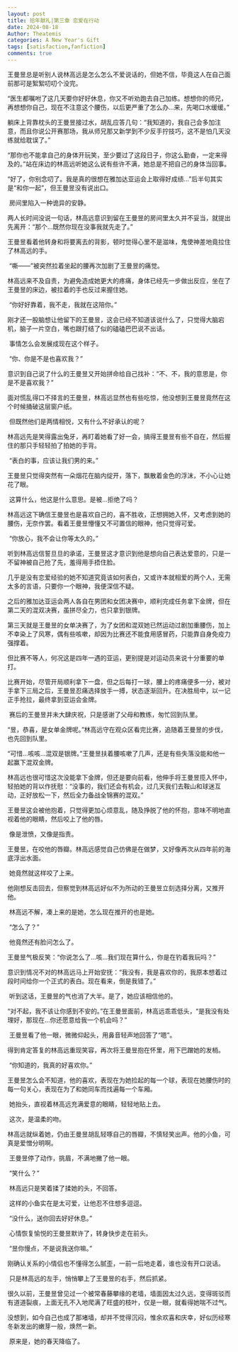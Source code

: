```yaml
---
layout: post
title: 拾年献礼|第三章 恋爱在行动
date: 2024-08-18
Author: Theatemis
categories: A New Year's Gift
tags: [satisfaction,fanfiction]
comments: true
---
```


​        王曼昱总是听别人说林高远是怎么怎么不爱说话的，但她不信，毕竟这人在自己面前那可是絮絮叨叨个没完。

​        “医生都嘱咐了这几天要你好好休息，你又不听劝跑去自己加练。想想你的师兄，再想想你自己，现在不注意这个腰伤，以后更严重了怎么办…来，先喝口水缓缓。”

​        躺床上背靠枕头的王曼昱接过水，胡乱应答几句：“我知道的，我自己会多加注意，而且你说公开赛那场，我从师兄那又新学到不少反手拧技巧，这不是怕几天没练就给耽误了。”

​        “那你也不能拿自己的身体开玩笑，至少要过了这段日子，你这么勤奋，一定来得及的。”站在床边的林高远听她这么说有些许不满，她总是不把自己的身体当回事。

​        “好了，你别念叨了。我是真的很想在雅加达亚运会上取得好成绩…”后半句其实是“和你一起”，但王曼昱没有说出口。

​        房间里陷入一种诡异的安静。

​        两人长时间没说一句话，林高远意识到留在王曼昱的房间里太久并不妥当，就提出先离开：“那个…既然你现在没事我就先走了。”

​        王曼昱看着他转身和将要离去的背影，顿时觉得心里不是滋味，鬼使神差地竟拉住了林高远的手。

​        “嘶——”被突然拉着坐起的腰再次加剧了王曼昱的痛觉。

​        林高远来不及自责，为避免造成她更大的疼痛，身体已经先一步做出反应，坐在了王曼昱的床边，被拉着的手也反过来握住她。

​        “你好好靠着，我不走，我就在这陪你。”

​        刚才还一股脑想让他留下的王曼昱，这会已经不知道该说什么了，只觉得大脑宕机，脑子一片空白，嘴也跟打结了似的磕磕巴巴说不出话。

​        事情怎么会发展成现在这个样子。

​        “你、你是不是也喜欢我？”

​        意识到自己说了什么的王曼昱又开始拼命给自己找补：“不、不，我的意思是，你是不是喜欢我？”

​        面对慌乱得口不择言的王曼昱，林高远显然也有些吃惊，他没想到王曼昱竟然在这个时候捅破这层窗户纸。

​        但既然他们是两情相悦，又有什么不好承认的呢？

​        林高远先是笑得露出兔牙，再盯着她看了好一会，搞得王曼昱有些不自在，然后握住的那只手轻轻拍了拍她的手背。

​        “表白的事，应该让我们男的来。”

​        王曼昱只觉得突然有一朵烟花在脑内绽开，落下，飘散着金色的浮沫，不小心让她花了眼。

​        这算什么，他这是什么意思。是被…拒绝了吗？

​        林高远这下确信王曼昱也是喜欢自己的，喜不胜收，正想拥她入怀，又考虑到她的腰伤，无奈作罢。看着王曼昱懵懂又不可置信的眼神，他只觉得可爱。

​        “你放心，我不会让你等太久的。”

​        听到林高远信誓旦旦的承诺，王曼昱这才意识到他是想向自己表达爱意的，只是一不留神被自己抢了先，羞得用手捂住脸。

​        几乎是没有恋爱经验的她不知道究竟该如何表白，又或许本就相爱的两个人，无需太多的言语，只要你一个眼神，我便深信不疑。

​        之后的雅加达亚运会两人各自在男团和女团决赛中，顺利完成任务拿下金牌，但在第二天的混双决赛，虽拼尽全力，也只拿到银牌。

​        第三天就是王曼昱的女单决赛了，为了女团和混双她已然运动过剧加重腰伤，加上不幸染上了风寒，偶有些咳嗽，却因为比赛还不能食用感冒药，只能靠自身免疫力强撑着。

​        但比赛不等人，何况这是四年一遇的亚运，更别提是对运动员来说十分重要的单打。

​        比赛开始，尽管开局顺利拿下一盘，但之后每打一球，腰上的疼痛便多一分，被对手拿下三局之后，王曼昱忍痛选择放手一搏，状态逐渐回升。在决胜局中，以一记正手抢拉，最终拿到亚运会金牌。

​        赛后的王曼昱并未大肆庆祝，只是感谢了父母和教练，匆忙回到队里。

​        “昱，恭喜，是女单金牌呢。”林高远守在观众区看完比赛，追随着王曼昱的步伐，也先回到队里。

​        “可惜…咳咳…混双是银牌。”王曼昱扶着腰咳嗽了几声，还是有些失落没能和他一起赢下混双金牌。

​        林高远也很可惜这次没能拿下金牌，但还是要向前看，他伸手将王曼昱揽入怀中，轻拍她的背以作抚慰：“没事的，我们还会有机会，过几天我们去鞍山和球迷互动，正好放松一下，然后全力备战全锦赛的混双。”

​        王曼昱这会被他抱着，只觉得更加心烦意乱，随及挣脱了他的怀抱，意味不明地直视着他的眼睛，然后咬上了他的唇。

​        像是泄愤，又像是指责。

​        王曼昱，在咬他的唇瓣。林高远感觉自己仿佛是在做梦，又好像再次从四年前的海底浮出水面。

​        她竟然就这样咬了上来。

​        他刚想反击回去，但察觉到林高远好似不为所动的王曼昱立刻选择分离，又推开他。

​        林高远不解，凑上来的是她，怎么现在推开的也是她。

​        “怎么了？”

​        他竟然还有脸问怎么了。

​        王曼昱气极反笑：“你说怎么了…咳…我们现在算什么，你是在钓着我玩吗？”

​        意识到情况不对的林高远马上开始安抚：“我没有，我是喜欢你的，我原本想着过段时间给你一个正式的表白。现在看来，倒是我错了。”

​        听到这话，王曼昱的气也消了大半。是了，她应该相信他的。

​        “对不起，我不该让你感到不安的。”在王曼昱面前，林高远乖乖低头，“是我没有处理好，那现在…你还愿意给我一个机会吗？”

​        王曼昱看了他一眼，微微仰起头，用鼻音轻声地回答了“嗯”。

​        得到肯定答复的林高远重现笑容，再次将王曼昱抱在怀里，用下巴蹭她的发梢。

​        “你知道的，我真的好喜欢你。”

​        王曼昱怎么会不知道，他的喜欢，表现在为她捡起的每一个球，表现在她腰伤时的每一句关心，表现在为了和她同车而找遍每一个车厢。

​        她抬头，直视着林高远充满爱意的眼睛，轻轻地贴上去。

​        这次，是温柔的吻。

​        林高远就纵着她，仍由王曼昱胡乱轻啄自己的唇瓣，不慎轻笑出声。他的小鱼，可真是爱憎分明啊。

​        王曼昱停了动作，挑眉，不满地撇了他一眼。

​        “笑什么？”

​        林高远只是笑着揉了揉她的头，不回答。

​        这样的小鱼实在是太可爱，让他忍不住想多逗逗。

​        “没什么，送你回去好好休息。”

​        心情恢复愉悦的王曼昱默许了，转身快步走在前头。

​        “昱你慢点，不是说我送你嘛。”

​        刚确认关系的小情侣也不懂得怎么腻歪，一前一后地走着，谁也没有开口说话。

​        只是林高远的左手，悄悄攀上了王曼昱的右手，然后抓紧。

​        很久以前，王曼昱曾见过一个被常春藤攀缘的老墙，墙面因太过久远，变得斑驳而有道道裂痕，上面无孔不入地爬满了旺盛的枝叶，仅是一眼，就看得她喘不过气。

​        没想到，如今自己也成了那堵墙，却并不觉得沉闷，惟余欢喜和庆幸，好似历经寒冬新发出的嫩芽一般，焕然一新。

​        原来是，她的春天降临了。
